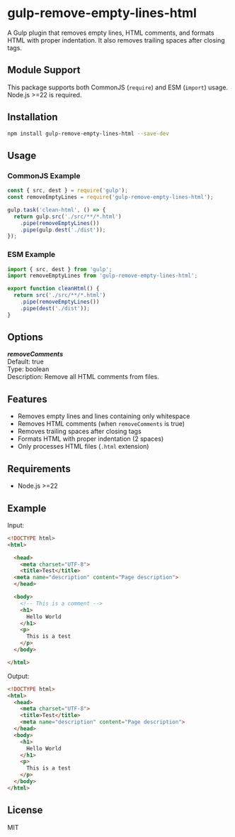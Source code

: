 # gulp-remove-empty-lines-html

A Gulp plugin that removes empty lines, HTML comments, and formats HTML with proper indentation. It also removes trailing spaces after closing tags.

## Module Support

This package supports both CommonJS (`require`) and ESM (`import`) usage. Node.js >=22 is required.

## Installation

```bash
npm install gulp-remove-empty-lines-html --save-dev
```

## Usage

### CommonJS Example

```javascript
const { src, dest } = require('gulp');
const removeEmptyLines = require('gulp-remove-empty-lines-html');

gulp.task('clean-html', () => {
  return gulp.src('./src/**/*.html')
    .pipe(removeEmptyLines())
    .pipe(gulp.dest('./dist'));
});
```

### ESM Example

```javascript
import { src, dest } from 'gulp';
import removeEmptyLines from 'gulp-remove-empty-lines-html';

export function cleanHtml() {
  return src('./src/**/*.html')
    .pipe(removeEmptyLines())
    .pipe(dest('./dist'));
}
```

## Options

***removeComments***  
Default: true   
Type: boolean  
Description: Remove all HTML comments from files.    

## Features

- Removes empty lines and lines containing only whitespace
- Removes HTML comments (when `removeComments` is true)
- Removes trailing spaces after closing tags
- Formats HTML with proper indentation (2 spaces)
- Only processes HTML files (`.html` extension)

## Requirements

- Node.js >=22

## Example

Input:
```html
<!DOCTYPE html>
<html>

  <head>
    <meta charset="UTF-8">
    <title>Test</title>
  <meta name="description" content="Page description">
  </head>

  <body>
    <!-- This is a comment -->
    <h1>
      Hello World
    </h1>
    <p>
      This is a test
    </p>
  </body>

</html>
```

Output:
```html
<!DOCTYPE html>
<html>
  <head>
    <meta charset="UTF-8">
    <title>Test</title>
    <meta name="description" content="Page description">
  </head>
  <body>
    <h1>
      Hello World
    </h1>
    <p>
      This is a test
    </p>
  </body>
</html>
```

## License

MIT
